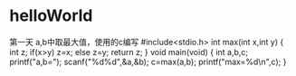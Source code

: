 # helloWorld
第一天
a,b中取最大值，使用的c编写
#include<stdio.h>
int max(int x,int y)
{
	int z;
	if(x>y)
		z=x;
	else
		z=y;
	return z;
}
void main(void)
{
	int a,b,c;
	printf("a,b=");
	scanf("%d%d",&a,&b);
	c=max(a,b);
	printf("max=%d\n",c);
}
